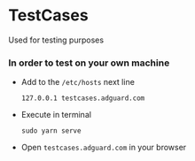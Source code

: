 # TestCases
Used for testing purposes

### In order to test on your own machine

* Add to the `/etc/hosts` next line
 
    `127.0.0.1 testcases.adguard.com`
    
* Execute in terminal
 
    `sudo yarn serve`
    
* Open `testcases.adguard.com` in your browser
